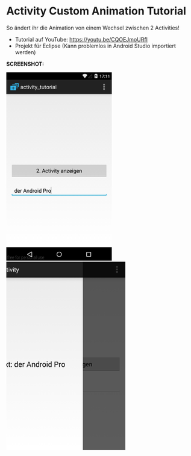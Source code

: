 # Activity Custom Animation Tutorial
So ändert ihr die Animation von einem Wechsel zwischen 2 Activities!

- Tutorial auf YouTube: https://youtu.be/CQOEJmoURfI
- Projekt für Eclipse (Kann problemlos in Android Studio importiert werden)

<b>SCREENSHOT:</b>

<img src="https://github.com/derAndroidPro/Activity_Custom_Animation_Tutorial/blob/master/screenshot1.PNG" height="500px"/>
<img src="https://github.com/derAndroidPro/Activity_Custom_Animation_Tutorial/blob/master/screenshot2.PNG" height="500px"/>

